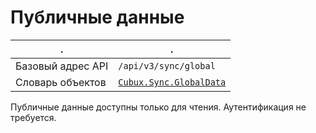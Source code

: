 Публичные данные
================

.                 | .
----------------- | ---------------------------
Базовый адрес API | `/api/v3/sync/global`
Словарь объектов  | [`Cubux.Sync.GlobalData`][Cubux.Sync.GlobalData]

Публичные данные доступны только для чтения. Аутентификация не
требуется.


[Cubux.Sync.GlobalData]: ../../type/sync/data-global.md
